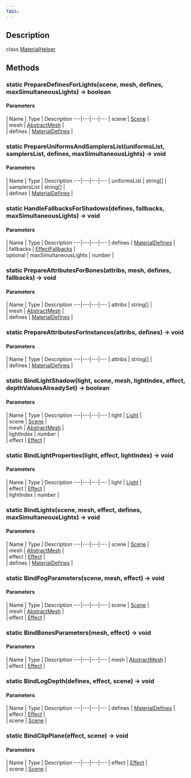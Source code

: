 ```yaml
---
TAGS:
---
```

## Description

class [MaterialHelper](/classes/2.5/MaterialHelper)



## Methods

### static PrepareDefinesForLights(scene, mesh, defines, maxSimultaneousLights) &rarr; boolean



#### Parameters
 | Name | Type | Description
---|---|---|---
 | scene | [Scene](/classes/2.5/Scene) |  
 | mesh | [AbstractMesh](/classes/2.5/AbstractMesh) |  
 | defines | [MaterialDefines](/classes/2.5/MaterialDefines) |  
### static PrepareUniformsAndSamplersList(uniformsList, samplersList, defines, maxSimultaneousLights) &rarr; void



#### Parameters
 | Name | Type | Description
---|---|---|---
 | uniformsList | string[] |  
 | samplersList | string[] |  
 | defines | [MaterialDefines](/classes/2.5/MaterialDefines) |  
### static HandleFallbacksForShadows(defines, fallbacks, maxSimultaneousLights) &rarr; void



#### Parameters
 | Name | Type | Description
---|---|---|---
 | defines | [MaterialDefines](/classes/2.5/MaterialDefines) |  
 | fallbacks | [EffectFallbacks](/classes/2.5/EffectFallbacks) |  
optional | maxSimultaneousLights | number |  
### static PrepareAttributesForBones(attribs, mesh, defines, fallbacks) &rarr; void



#### Parameters
 | Name | Type | Description
---|---|---|---
 | attribs | string[] |  
 | mesh | [AbstractMesh](/classes/2.5/AbstractMesh) |  
 | defines | [MaterialDefines](/classes/2.5/MaterialDefines) |  
### static PrepareAttributesForInstances(attribs, defines) &rarr; void



#### Parameters
 | Name | Type | Description
---|---|---|---
 | attribs | string[] |  
 | defines | [MaterialDefines](/classes/2.5/MaterialDefines) |  
### static BindLightShadow(light, scene, mesh, lightIndex, effect, depthValuesAlreadySet) &rarr; boolean



#### Parameters
 | Name | Type | Description
---|---|---|---
 | light | [Light](/classes/2.5/Light) |  
 | scene | [Scene](/classes/2.5/Scene) |  
 | mesh | [AbstractMesh](/classes/2.5/AbstractMesh) |  
 | lightIndex | number |  
 | effect | [Effect](/classes/2.5/Effect) |  
### static BindLightProperties(light, effect, lightIndex) &rarr; void



#### Parameters
 | Name | Type | Description
---|---|---|---
 | light | [Light](/classes/2.5/Light) |  
 | effect | [Effect](/classes/2.5/Effect) |  
 | lightIndex | number |  
### static BindLights(scene, mesh, effect, defines, maxSimultaneousLights) &rarr; void



#### Parameters
 | Name | Type | Description
---|---|---|---
 | scene | [Scene](/classes/2.5/Scene) |  
 | mesh | [AbstractMesh](/classes/2.5/AbstractMesh) |  
 | effect | [Effect](/classes/2.5/Effect) |  
 | defines | [MaterialDefines](/classes/2.5/MaterialDefines) |  
### static BindFogParameters(scene, mesh, effect) &rarr; void



#### Parameters
 | Name | Type | Description
---|---|---|---
 | scene | [Scene](/classes/2.5/Scene) |  
 | mesh | [AbstractMesh](/classes/2.5/AbstractMesh) |  
 | effect | [Effect](/classes/2.5/Effect) |  
### static BindBonesParameters(mesh, effect) &rarr; void



#### Parameters
 | Name | Type | Description
---|---|---|---
 | mesh | [AbstractMesh](/classes/2.5/AbstractMesh) |  
 | effect | [Effect](/classes/2.5/Effect) |  
### static BindLogDepth(defines, effect, scene) &rarr; void



#### Parameters
 | Name | Type | Description
---|---|---|---
 | defines | [MaterialDefines](/classes/2.5/MaterialDefines) |  
 | effect | [Effect](/classes/2.5/Effect) |  
 | scene | [Scene](/classes/2.5/Scene) |  
### static BindClipPlane(effect, scene) &rarr; void



#### Parameters
 | Name | Type | Description
---|---|---|---
 | effect | [Effect](/classes/2.5/Effect) |  
 | scene | [Scene](/classes/2.5/Scene) |  
